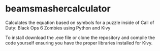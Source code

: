 # beamsmashercalculator
Calculates the equation based on symbols for a puzzle inside of Call of Duty: Black Ops 6 Zombies using Python and Kivy

To install download the .exe file or clone the repository and compile the code yourself ensuring you have the proper libraries installed for Kivy.
